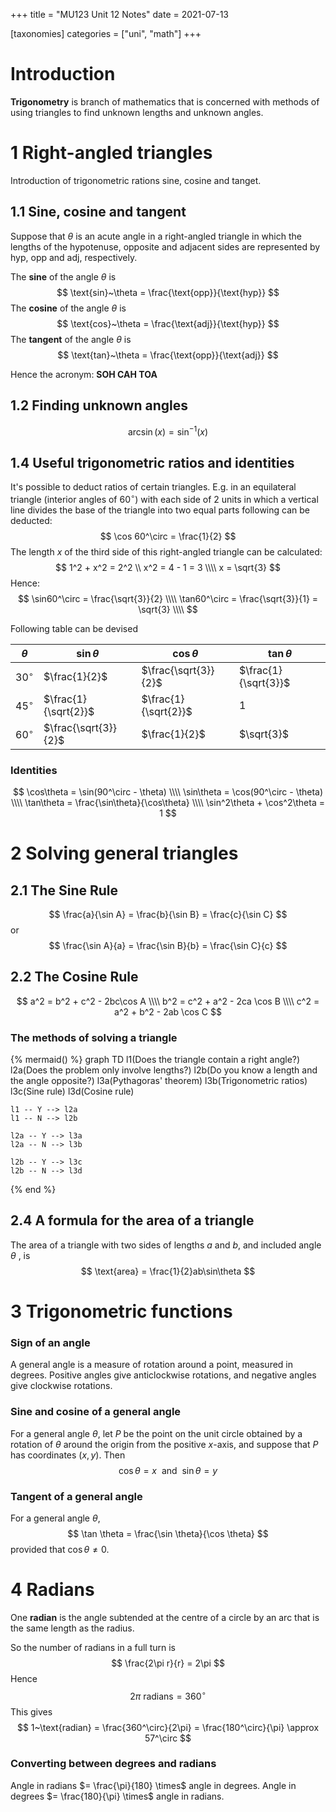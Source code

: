 +++
title = "MU123 Unit 12 Notes"
date = 2021-07-13

[taxonomies]
categories = ["uni", "math"]
+++


# Introduction
**Trigonometry** is branch of mathematics that is concerned with methods of using triangles to find unknown lengths and unknown angles.

# 1 Right-angled triangles
Introduction of trigonometric rations sine, cosine and tanget.

## 1.1 Sine, cosine and tangent
Suppose that $\theta$ is an acute angle in a right-angled triangle in which the lengths of the hypotenuse, opposite and adjacent sides are represented by hyp, opp and adj, respectively.

The **sine** of the angle $\theta$ is
$$
\text{sin}~\theta = \frac{\text{opp}}{\text{hyp}}
$$
The **cosine** of the angle $\theta$ is
$$
\text{cos}~\theta = \frac{\text{adj}}{\text{hyp}}
$$
The **tangent** of the angle $\theta$ is
$$
\text{tan}~\theta = \frac{\text{opp}}{\text{adj}}
$$

Hence the acronym: **SOH CAH TOA**

## 1.2 Finding unknown angles
$$
\arcsin(x) = \sin^{-1}(x)
$$

## 1.4 Useful trigonometric ratios and identities
It's possible to deduct ratios of certain triangles.
E.g. in an equilateral triangle (interior angles of $60^\circ$) with each side of 2 units in which a vertical line divides the base of the triangle into two equal parts following can be deducted:
$$
\cos 60^\circ = \frac{1}{2}
$$
The length $x$ of the third side of this right-angled triangle can be calculated:
$$
1^2 + x^2 = 2^2 \\ 
x^2 = 4 - 1 = 3 \\\\
x = \sqrt{3}
$$
Hence:
$$
\sin60^\circ = \frac{\sqrt{3}}{2} \\\\
\tan60^\circ = \frac{\sqrt{3}}{1} = \sqrt{3} \\\\
$$

Following table can be devised

|$\theta$|$\sin\theta$|$\cos\theta$|$\tan\theta$
| --- | --- | --- | ---
|$30^\circ$|$\frac{1}{2}$|$\frac{\sqrt{3}}{2}$|$\frac{1}{\sqrt{3}}$
|$45^\circ$|$\frac{1}{\sqrt{2}}$|$\frac{1}{\sqrt{2}}$|$1$
|$60^\circ$|$\frac{\sqrt{3}}{2}$|$\frac{1}{2}$|$\sqrt{3}$


### Identities
$$
\cos\theta = \sin(90^\circ - \theta) \\\\
\sin\theta = \cos(90^\circ - \theta) \\\\
\tan\theta = \frac{\sin\theta}{\cos\theta} \\\\
\sin^2\theta + \cos^2\theta = 1
$$

# 2 Solving general triangles
## 2.1 The Sine Rule
$$
\frac{a}{\sin A} = \frac{b}{\sin B} = \frac{c}{\sin C}
$$
or
$$
\frac{\sin A}{a} = \frac{\sin B}{b} = \frac{\sin C}{c}
$$

## 2.2 The Cosine Rule
$$
a^2 = b^2 + c^2 - 2bc\cos A \\\\
b^2 = c^2 + a^2 - 2ca \cos B \\\\
c^2 = a^2 + b^2 - 2ab \cos C
$$

### The methods of solving a triangle
{% mermaid() %}
graph TD
	l1(Does the triangle contain a right angle?)
	l2a(Does the problem only involve lengths?)
	l2b(Do you know a length and the angle opposite?)
	l3a(Pythagoras' theorem)
	l3b(Trigonometric ratios)
	l3c(Sine rule)
	l3d(Cosine rule)
	
	l1 -- Y --> l2a
	l1 -- N --> l2b
	
	l2a -- Y --> l3a
	l2a -- N --> l3b
	
	l2b -- Y --> l3c
	l2b -- N --> l3d
{% end %}

## 2.4 A formula for the area of a triangle
The area of a triangle with two sides of lengths $a$ and $b$, and included angle $\theta$ , is
$$
\text{area} = \frac{1}{2}ab\sin\theta
$$

# 3 Trigonometric functions
### Sign of an angle
A general angle is a measure of rotation around a point, measured in degrees. Positive angles give anticlockwise rotations, and negative angles give clockwise rotations.

### Sine and cosine of a general angle
For a general angle $\theta$, let $P$ be the point on the unit circle obtained by a rotation of $\theta$ around the origin from the positive $x$-axis, and suppose that $P$ has coordinates $(x, y)$. Then
$$
\cos \theta = x ~~\text{and}~~ \sin \theta = y
$$

### Tangent of a general angle
For a general angle $\theta$,
$$
\tan \theta = \frac{\sin \theta}{\cos \theta}
$$
provided that $\cos \theta \ne 0$.

# 4 Radians
One **radian** is the angle subtended at the centre of a circle by an arc that is the same length as the radius.

So the number of radians in a full turn is
$$
\frac{2\pi r}{r} = 2\pi
$$
Hence
$$
2\pi ~\text{radians} = 360^\circ
$$
This gives
$$
1~\text{radian} = \frac{360^\circ}{2\pi} = \frac{180^\circ}{\pi} \approx 57^\circ
$$

### Converting between degrees and radians
Angle in radians $= \frac{\pi}{180} \times$ angle in degrees. 
Angle in degrees $= \frac{180}{\pi} \times$ angle in radians.